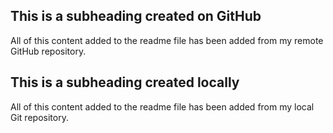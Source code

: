   ## This is a subheading created on GitHub

  All of this content added to the readme file has been added from my remote GitHub repository.
  
  ## This is a subheading created locally

  All of this content added to the readme file has been added from my local Git repository.